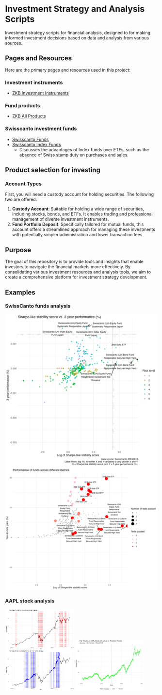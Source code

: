 # Investment Strategy and Analysis Scripts

Investment strategy scripts for financial analysis, designed to for making informed investment decisions based on data and analysis from various sources.

## Pages and Resources

Here are the primary pages and resources used in this project:

### Investment instruments
- [ZKB Investment Instruments](https://www.zkb.ch/de/private/anlagen/anlageinstrumente.html)

### Fund products
- [ZKB All Products](https://zkb-finance.mdgms.com/products/stp/index.html?LANG=en#)

### Swisscanto investment funds
- [Swisscanto Funds](https://www.swisscanto.com/ch/de/swisscanto-fonds.html)
- [Swisscanto Index Funds](https://www.swisscanto.com/ch/de/swisscanto-fonds/indexfonds.html)
  - Discusses the advantages of Index funds over ETFs, such as the absence of Swiss stamp duty on purchases and sales.

## Product selection for investing

### Account Types
First, you will need a custody account for holding securities.
The following two are offered:
1. **Custody Account**: Suitable for holding a wide range of securities, including stocks, bonds, and ETFs. It enables trading and professional management of diverse investment instruments.
2. **Fund Portfolio Deposit**: Specifically tailored for mutual funds, this account offers a streamlined approach for managing these investments with potentially simpler administration and lower transaction fees.

## Purpose
The goal of this repository is to provide tools and insights that enable investors to navigate the financial markets more effectively. By consolidating various investment resources and analysis tools, we aim to create a comprehensive platform for investment strategy development.

## Examples
### SwissCanto funds analysis
![plot_swisscanto_p_stab_prof_sharpe_3yr.png](output/plot_swisscanto_p_stab_prof_sharpe_3yr.png)
![plot_performance_of_funds_across_metrics.png](output/plot_performance_of_funds_across_metrics.png)

### AAPL stock analysis
<img src="output/plot_quantmod_p_combined.png" width=45% height=45%>
<img src="output/plot_quantmod_p_recall.png" width=45% height=45%>
